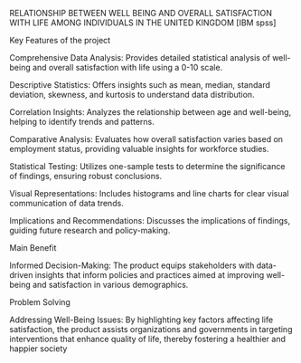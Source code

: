 RELATIONSHIP BETWEEN WELL BEING AND OVERALL SATISFACTION WITH LIFE AMONG INDIVIDUALS IN THE UNITED KINGDOM
 [IBM spss]

Key Features of the project

Comprehensive Data Analysis: Provides detailed statistical analysis of well-being and overall satisfaction with life using a 0-10 scale.

Descriptive Statistics: Offers insights such as mean, median, standard deviation, skewness, and kurtosis to understand data distribution.

Correlation Insights: Analyzes the relationship between age and well-being, helping to identify trends and patterns.

Comparative Analysis: Evaluates how overall satisfaction varies based on employment status, providing valuable insights for workforce studies.

Statistical Testing: Utilizes one-sample tests to determine the significance of findings, ensuring robust conclusions.

Visual Representations: Includes histograms and line charts for clear visual communication of data trends.

Implications and Recommendations: Discusses the implications of findings, guiding future research and policy-making.

Main Benefit

Informed Decision-Making: The product equips stakeholders with data-driven insights that inform policies and practices aimed at improving well-being and satisfaction in various demographics.

Problem Solving

Addressing Well-Being Issues: By highlighting key factors affecting life satisfaction, the product assists organizations and governments in targeting interventions that enhance quality of life, thereby fostering a healthier and happier society
